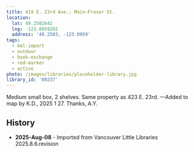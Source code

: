 ```yaml
---
title: 419 E. 23rd Ave.; Main—Fraser St.
location:
  lat: 49.2502642
  lng: -123.0959282
  address: '49.2503, -123.0959'
tags:
  - kml-import
  - outdoor
  - book-exchange
  - red-marker
  - active
photo: /images/libraries/placeholder-library.jpg
library_id: '00237'
---
```

Medium small box, 2 shelves.
Same property as 423 E. 23rd.
—Added to map by K.D., 2025 1 27. Thanks, A.Y.

## History
- **2025-Aug-08** - Imported from Vancouver Little Libraries 2025.8.6.revision
